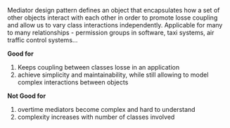 Mediator design pattern defines an object that encapsulates how a set of other objects interact with each other in order to promote losse coupling and allow us to vary class interactions independently. Applicable for many to many relationships - permission groups in software, taxi systems, air traffic control systems...

**Good for**
1. Keeps coupling between classes losse in an application
2. achieve simplicity and maintainability, while still allowing to model complex interactions between objects

**Not Good for**
1. overtime mediators become complex and hard to understand
2. complexity increases with number of classes involved